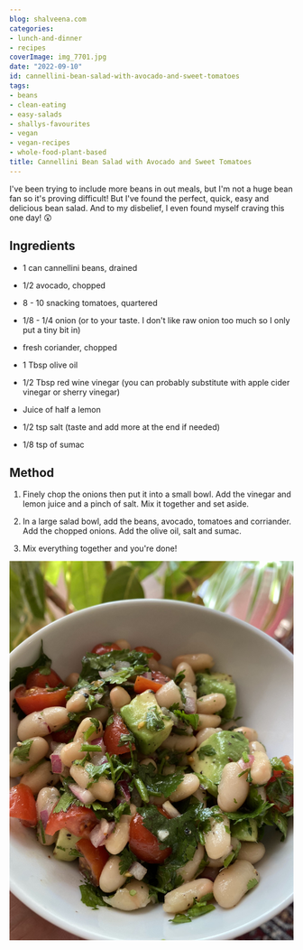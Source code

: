 ```yaml
---
blog: shalveena.com
categories:
- lunch-and-dinner
- recipes
coverImage: img_7701.jpg
date: "2022-09-10"
id: cannellini-bean-salad-with-avocado-and-sweet-tomatoes
tags:
- beans
- clean-eating
- easy-salads
- shallys-favourites
- vegan
- vegan-recipes
- whole-food-plant-based
title: Cannellini Bean Salad with Avocado and Sweet Tomatoes
---
```


I've been trying to include more beans in out meals, but I'm not a huge bean fan so it's proving difficult! But I've found the perfect, quick, easy and delicious bean salad. And to my disbelief, I even found myself craving this one day! 😲

## Ingredients

- 1 can cannellini beans, drained

- 1/2 avocado, chopped

- 8 - 10 snacking tomatoes, quartered

- 1/8 - 1/4 onion (or to your taste. I don't like raw onion too much so I only put a tiny bit in)

- fresh coriander, chopped

- 1 Tbsp olive oil

- 1/2 Tbsp red wine vinegar (you can probably substitute with apple cider vinegar or sherry vinegar)

- Juice of half a lemon

- 1/2 tsp salt (taste and add more at the end if needed)

- 1/8 tsp of sumac

## Method

1. Finely chop the onions then put it into a small bowl. Add the vinegar and lemon juice and a pinch of salt. Mix it together and set aside.

3. In a large salad bowl, add the beans, avocado, tomatoes and corriander. Add the chopped onions. Add the olive oil, salt and sumac.

5. Mix everything together and you're done!

![](images/img_7704.jpg)
